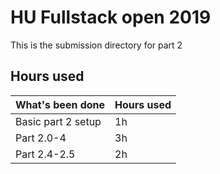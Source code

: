 # HU Fullstack open 2019
This is the submission directory for part 2

## Hours used
|What's been done  |Hours used|
|------------------|----------|
|Basic part 2 setup|  1h      |
|Part 2.0-4        |  3h      |
|Part 2.4-2.5      |  2h      |
